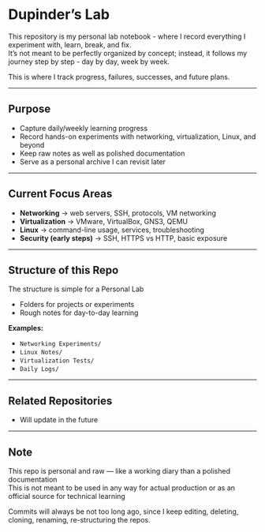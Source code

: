 # Dupinder’s Lab  

This repository is my personal lab notebook - where I record everything I experiment with, learn, break, and fix.  
It’s not meant to be perfectly organized by concept; instead, it follows my journey step by step - day by day, week by week.  

This is where I track progress, failures, successes, and future plans.  

---

## Purpose  

- Capture daily/weekly learning progress  
- Record hands-on experiments with networking, virtualization, Linux, and beyond  
- Keep raw notes as well as polished documentation  
- Serve as a personal archive I can revisit later  

---

## Current Focus Areas  

- **Networking** → web servers, SSH, protocols, VM networking  
- **Virtualization** → VMware, VirtualBox, GNS3, QEMU  
- **Linux** → command-line usage, services, troubleshooting  
- **Security (early steps)** → SSH, HTTPS vs HTTP, basic exposure  

---

## Structure of this Repo  

The structure is simple for a Personal Lab   

- Folders for projects or experiments  
- Rough notes for day-to-day learning   

**Examples:**  
- `Networking Experiments/`  
- `Linux Notes/`  
- `Virtualization Tests/`  
- `Daily Logs/`  

---

## Related Repositories  

- Will update in the future

---

## Note  

This repo is personal and raw — like a working diary than a polished documentation   
This is not meant to be used in any way for actual production or as an official source for technical learning  

Commits will always be not too long ago, since I keep editing, deleting, cloning, renaming, re-structuring the repos. 
